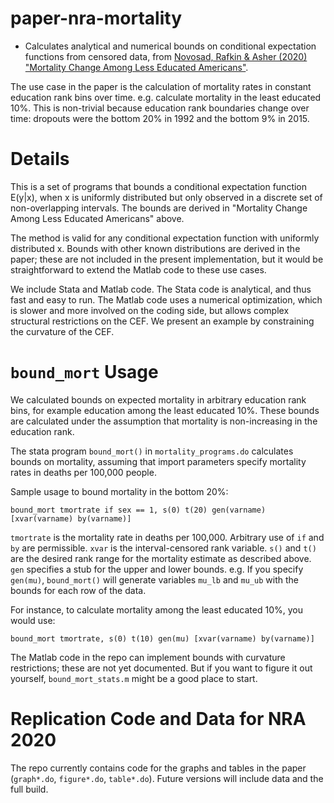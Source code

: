 # paper-nra-mortality

* Calculates analytical and numerical bounds on conditional expectation functions from censored data, from [Novosad, Rafkin & Asher (2020) "Mortality Change Among Less Educated Americans"](http://www.dartmouth.edu/~novosad/nra-mortality.pdf).

The use case in the paper is the calculation of mortality rates in constant education rank bins over time. e.g. calculate mortality in the least educated 10%. This is non-trivial because education rank boundaries change over time: dropouts were the bottom 20% in 1992 and the bottom 9% in 2015.

# Details

This is a set of programs that bounds a conditional expectation function E(y|x), when x is uniformly distributed but only observed in a discrete set of non-overlapping intervals. The bounds are derived in "Mortality Change Among Less Educated Americans" above.

The method is valid for any conditional expectation function with uniformly distributed x. Bounds with other known distributions are derived in the paper; these are not included in the present implementation, but it would be straightforward to extend the Matlab code to these use cases.

We include Stata and Matlab code. The Stata code is analytical, and thus fast and easy to run. The Matlab code uses a numerical optimization, which is slower and more involved on the coding side, but allows complex structural restrictions on the CEF. We present an example by constraining the curvature of the CEF.

# `bound_mort` Usage

We calculated bounds on expected mortality in arbitrary education rank bins, for example education among the least educated 10%. These bounds are calculated under the assumption that mortality is non-increasing in the education rank.

The stata program `bound_mort()` in `mortality_programs.do` calculates bounds on mortality, assuming that import parameters specify mortality rates in deaths per 100,000 people.

Sample usage to bound mortality in the bottom 20%:

```
bound_mort tmortrate if sex == 1, s(0) t(20) gen(varname) [xvar(varname) by(varname)]
```

`tmortrate` is the mortality rate in deaths per 100,000. Arbitrary use of `if` and `by` are permissible. `xvar` is the interval-censored rank variable. `s()` and `t()` are the desired rank range for the mortality estimate as described above. `gen` specifies a stub for the upper and lower bounds. e.g. If you specify `gen(mu)`, `bound_mort()` will generate variables `mu_lb` and `mu_ub` with the bounds for each row of the data.

For instance, to calculate mortality among the least educated 10%, you
would use:
```
bound_mort tmortrate, s(0) t(10) gen(mu) [xvar(varname) by(varname)]
```

The Matlab code in the repo can implement bounds with curvature restrictions; these are not yet documented. But if you want to figure it out yourself, `bound_mort_stats.m` might be a good place to start.

# Replication Code and Data for NRA 2020

The repo currently contains code for the graphs and tables in the paper (`graph*.do`, `figure*.do`, `table*.do`). Future versions will include data and the full build.
